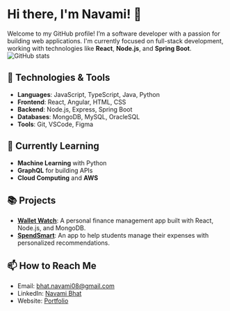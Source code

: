 # Hi there, I'm Navami! 👋

Welcome to my GitHub profile! I’m a software developer with a passion for building web applications. I'm currently focused on full-stack development, working with technologies like **React**, **Node.js**, and **Spring Boot**.
![GitHub stats](https://github-readme-stats.vercel.app/api?username=Nav0708&show_icons=true&count_private=true&hide=prs&hide_title=true)


## 🚀 Technologies & Tools
- **Languages**: JavaScript, TypeScript, Java, Python
- **Frontend**: React, Angular, HTML, CSS
- **Backend**: Node.js, Express, Spring Boot
- **Databases**: MongoDB, MySQL, OracleSQL
- **Tools**: Git, VSCode, Figma

## 🌱 Currently Learning
- **Machine Learning** with Python
- **GraphQL** for building APIs
- **Cloud Computing** and **AWS**

## 📚 Projects
- **[Wallet Watch](https://walletwatch-4-g7dxefauf6fwh8hx.westus-01.azurewebsites.net/%22)**: A personal finance management app built with React, Node.js, and MongoDB.
- **[SpendSmart](https://spendsmart.my.canva.site/)**: An app to help students manage their expenses with personalized recommendations.

## 📫 How to Reach Me
- Email: [bhat.navami08@gmail.com](mailto:bhat.navami08@gmail.com)
- LinkedIn: [Navami Bhat](https://www.linkedin.com/in/navamibhat/)
- Website: [Portfolio](https://nav0708.github.io/Portfolio/)
